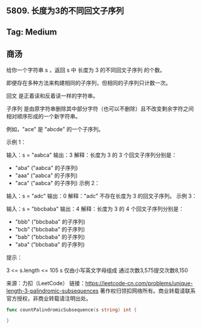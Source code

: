 ## 5809. 长度为3的不同回文子序列  

## Tag: Medium  

## 商汤  


给你一个字符串 s ，返回 s 中 长度为 3 的不同回文子序列 的个数。

即便存在多种方法来构建相同的子序列，但相同的子序列只计数一次。

回文 是正着读和反着读一样的字符串。

子序列 是由原字符串删除其中部分字符（也可以不删除）且不改变剩余字符之间相对顺序形成的一个新字符串。

例如，"ace" 是 "abcde" 的一个子序列。
 

示例 1：

输入：s = "aabca"
输出：3
解释：长度为 3 的 3 个回文子序列分别是：
- "aba" ("aabca" 的子序列)
- "aaa" ("aabca" 的子序列)
- "aca" ("aabca" 的子序列)
示例 2：

输入：s = "adc"
输出：0
解释："adc" 不存在长度为 3 的回文子序列。
示例 3：

输入：s = "bbcbaba"
输出：4
解释：长度为 3 的 4 个回文子序列分别是：
- "bbb" ("bbcbaba" 的子序列)
- "bcb" ("bbcbaba" 的子序列)
- "bab" ("bbcbaba" 的子序列)
- "aba" ("bbcbaba" 的子序列)
 

提示：

3 <= s.length <= 105
s 仅由小写英文字母组成
通过次数3,575提交次数8,150

来源：力扣（LeetCode）
链接：https://leetcode-cn.com/problems/unique-length-3-palindromic-subsequences
著作权归领扣网络所有。商业转载请联系官方授权，非商业转载请注明出处。

```go
func countPalindromicSubsequence(s string) int {

}
```


